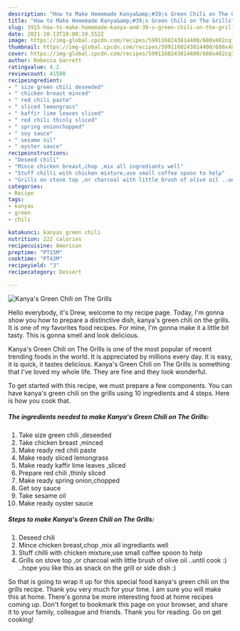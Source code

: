 ```yaml
---
description: "How to Make Homemade Kanya&amp;#39;s Green Chili on The Grills"
title: "How to Make Homemade Kanya&amp;#39;s Green Chili on The Grills"
slug: 3915-how-to-make-homemade-kanya-and-39-s-green-chili-on-the-grills
date: 2021-10-13T10:08:19.552Z
image: https://img-global.cpcdn.com/recipes/5991160243814400/680x482cq70/kanyas-green-chili-on-the-grills-recipe-main-photo.jpg
thumbnail: https://img-global.cpcdn.com/recipes/5991160243814400/680x482cq70/kanyas-green-chili-on-the-grills-recipe-main-photo.jpg
cover: https://img-global.cpcdn.com/recipes/5991160243814400/680x482cq70/kanyas-green-chili-on-the-grills-recipe-main-photo.jpg
author: Rebecca Garrett
ratingvalue: 4.2
reviewcount: 41500
recipeingredient:
- " size green chili deseeded"
- " chicken breast minced"
- " red chili paste"
- " sliced lemongrass"
- " kaffir lime leaves sliced"
- " red chili thinly sliced"
- " spring onionchopped"
- " soy sauce"
- " sesame oil"
- " oyster sauce"
recipeinstructions:
- "Deseed chili"
- "Mince chicken breast,chop ,mix all ingrediants well"
- "Stuff chilli with chicken mixture,use small coffee spoon to help"
- "Grills on stove top ,or charcoal with little brush of olive oil ..until cook :) ..hope you like this as snack on the grill or side dish :)"
categories:
- Recipe
tags:
- kanyas
- green
- chili

katakunci: kanyas green chili 
nutrition: 222 calories
recipecuisine: American
preptime: "PT15M"
cooktime: "PT43M"
recipeyield: "3"
recipecategory: Dessert

---
```



![Kanya&#39;s Green Chili on The Grills](https://img-global.cpcdn.com/recipes/5991160243814400/680x482cq70/kanyas-green-chili-on-the-grills-recipe-main-photo.jpg)

Hello everybody, it's Drew, welcome to my recipe page. Today, I'm gonna show you how to prepare a distinctive dish, kanya&#39;s green chili on the grills. It is one of my favorites food recipes. For mine, I'm gonna make it a little bit tasty. This is gonna smell and look delicious.



Kanya&#39;s Green Chili on The Grills is one of the most popular of recent trending foods in the world. It is appreciated by millions every day. It is easy, it is quick, it tastes delicious. Kanya&#39;s Green Chili on The Grills is something that I've loved my whole life. They are fine and they look wonderful.


To get started with this recipe, we must prepare a few components. You can have kanya&#39;s green chili on the grills using 10 ingredients and 4 steps. Here is how you cook that.

<!--inarticleads1-->

##### The ingredients needed to make Kanya&#39;s Green Chili on The Grills:

1. Take  size green chili ,deseeded
1. Take  chicken breast ,minced
1. Make ready  red chili paste
1. Make ready  sliced lemongrass
1. Make ready  kaffir lime leaves ,sliced
1. Prepare  red chili ,thinly sliced
1. Make ready  spring onion,chopped
1. Get  soy sauce
1. Take  sesame oil
1. Make ready  oyster sauce




<!--inarticleads2-->

##### Steps to make Kanya&#39;s Green Chili on The Grills:

1. Deseed chili
1. Mince chicken breast,chop ,mix all ingrediants well
1. Stuff chilli with chicken mixture,use small coffee spoon to help
1. Grills on stove top ,or charcoal with little brush of olive oil ..until cook :) ..hope you like this as snack on the grill or side dish :)




So that is going to wrap it up for this special food kanya&#39;s green chili on the grills recipe. Thank you very much for your time. I am sure you will make this at home. There's gonna be more interesting food at home recipes coming up. Don't forget to bookmark this page on your browser, and share it to your family, colleague and friends. Thank you for reading. Go on get cooking!
